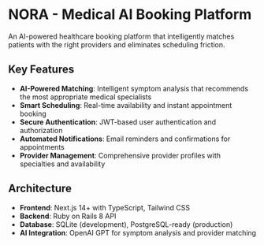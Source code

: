# NORA - Medical AI Booking Platform

An AI-powered healthcare booking platform that intelligently matches patients with the right providers and eliminates scheduling friction.

## Key Features

- **AI-Powered Matching**: Intelligent symptom analysis that recommends the most appropriate medical specialists
- **Smart Scheduling**: Real-time availability and instant appointment booking
- **Secure Authentication**: JWT-based user authentication and authorization
- **Automated Notifications**: Email reminders and confirmations for appointments
- **Provider Management**: Comprehensive provider profiles with specialties and availability

## Architecture

- **Frontend**: Next.js 14+ with TypeScript, Tailwind CSS
- **Backend**: Ruby on Rails 8 API
- **Database**: SQLite (development), PostgreSQL-ready (production)
- **AI Integration**: OpenAI GPT for symptom analysis and provider matching

